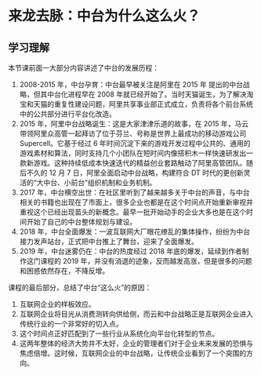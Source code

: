 # 来龙去脉：中台为什么这么火？

## 学习理解

本节课前面一大部分内容讲述了中台的发展历程：

1. 2008-2015 年，中台孕育：中台最早被关注是阿里在 2015 年 提出的中台战略，但其中台化进程早在 2008 年就已经开始了。当时天猫诞生，为了解决淘宝和天猫的重复性建设问题，阿里共享事业部正式成立，负责将各个前台系统中的公共部分进行平台化改造。
2. 2015 年，阿里中台战略诞生：这是大家津津乐道的故事，在 2015 年，马云带领阿里众高管一起拜访了位于芬兰、号称是世界上最成功的移动游戏公司 Supercell。它基于经过 6 年时间沉淀下来的游戏开发过程中公共的、通用的游戏素材和算法，同时支持几个小团队在短时间内像搭积木一样快速研发出一款新游戏。这种持续低成本快速迭代的精益创业套路触动了阿里高管团队。随后不久的 12 月 7 日，阿里全面启动中台战略，构建符合 DT 时代的更创新灵活的“大中台、小前台”组织机制和业务机制。
3. 2017 年，中台横空出世：在社区里听到了越来越多关于中台的声音，与中台相关的书籍也出现在了市面上，很多企业也都是在这个时间点开始重新审视并重视这个已经出现苗头的新概念。最早一批开始动手的企业大多也是在这个时间开始了自己的中台整体规划与建设。
4. 2018 年，中台全面爆发：一波互联网大厂眼花缭乱的集体操作，纷纷为中台接力发声站台，正式把中台推上了舞台，迎来了全面爆发。
5. 2019 年，中台迷雾仍在：中台的热度经过 2018 年底的爆发，延续到作者制作这门课程的 2019 年，并没有消退的迹象，反而越发高涨，但是很多的问题和困惑依然存在，不降反增。

课程的最后部分，总结了中台“这么火”的原因：

1. 互联网企业的样板效应。
2. 互联网企业将目光从消费测转向供给侧，而云和中台战略正是互联网企业进入传统行业的一个非常好的切入点。
3. 这个时间点正好匹配到了一些行业从系统化向平台化转型的节点。
4. 这两年整体的经济大势并不太好，企业的管理者们对于企业未来发展的恐惧与焦虑倍增。这时候，互联网企业的中台战略，让传统企业看到了一个突围的方向。
